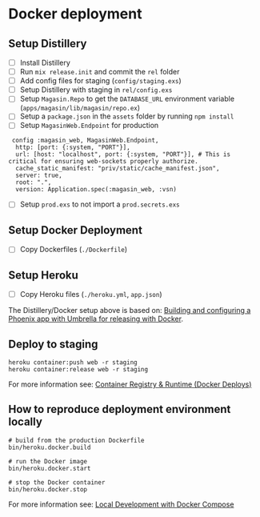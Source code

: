 # Docker deployment

## Setup Distillery

- [ ] Install Distillery
- [ ] Run `mix release.init` and commit the `rel` folder
- [ ] Add config files for staging (`config/staging.exs`)
- [ ] Setup Distillery with staging in `rel/config.exs`
- [ ] Setup `Magasin.Repo` to get the `DATABASE_URL` environment variable (`apps/magasin/lib/magasin/repo.ex`)
- [ ] Setup a `package.json` in the `assets` folder by running `npm install`
- [ ] Setup `MagasinWeb.Endpoint` for production
```
 config :magasin_web, MagasinWeb.Endpoint,
  http: [port: {:system, "PORT"}],
  url: [host: "localhost", port: {:system, "PORT"}], # This is critical for ensuring web-sockets properly authorize.
  cache_static_manifest: "priv/static/cache_manifest.json",
  server: true,
  root: ".",
  version: Application.spec(:magasin_web, :vsn)

```
- [ ] Setup `prod.exs` to not import a `prod.secrets.exs`

## Setup Docker Deployment

- [ ] Copy Dockerfiles (`./Dockerfile`)

## Setup Heroku

- [ ] Copy Heroku files (`./heroku.yml`, `app.json`)

The Distillery/Docker setup above is based on: [Building and configuring a Phoenix app with Umbrella for releasing with Docker](https://cultivatehq.com/posts/elixir-distillery-umbrella-docker/).

## Deploy to staging

    heroku container:push web -r staging
    heroku container:release web -r staging    

For more information see: [Container Registry & Runtime (Docker Deploys)](https://devcenter.heroku.com/articles/container-registry-and-runtime)

## How to reproduce deployment environment locally

    # build from the production Dockerfile
    bin/heroku.docker.build

    # run the Docker image
    bin/heroku.docker.start

    # stop the Docker container
    bin/heroku.docker.stop    

For more information see: [Local Development with Docker Compose](https://devcenter.heroku.com/articles/local-development-with-docker-compose)
